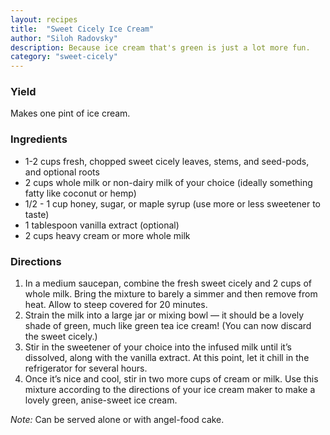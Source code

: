 ```yaml
---
layout: recipes
title:  "Sweet Cicely Ice Cream"
author: "Siloh Radovsky"
description: Because ice cream that's green is just a lot more fun. 
category: "sweet-cicely"
---
```

### Yield 
Makes one pint of ice cream.

### Ingredients
- 1-2 cups fresh, chopped sweet cicely leaves, stems, and seed-pods, and optional roots
- 2 cups whole milk or non-dairy milk of your choice (ideally something fatty like coconut or hemp)
- 1/2 - 1 cup honey, sugar, or maple syrup (use more or less sweetener to taste)
- 1 tablespoon vanilla extract (optional)
- 2 cups heavy cream or more whole milk

### Directions
1. In a medium saucepan, combine the fresh sweet cicely and 2 cups of whole milk. Bring the mixture to barely a simmer and then remove from heat. Allow to steep covered for 20 minutes. 
2. Strain the milk into a large jar or mixing bowl — it should be a lovely shade of green, much like green tea ice cream! (You can now discard the sweet cicely.) 
3. Stir in the sweetener of your choice into the infused milk until it’s dissolved, along with the vanilla extract. At this point, let it chill in the refrigerator for several hours. 
4. Once it’s nice and cool, stir in two more cups of cream or milk. Use this mixture according to the directions of your ice cream maker to make a lovely green, anise-sweet ice cream. 

_Note:_ Can be served alone or with angel-food cake.